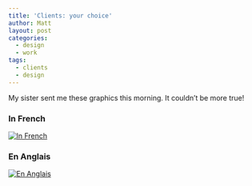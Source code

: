 ```yaml
---
title: 'Clients: your choice'
author: Matt
layout: post
categories:
  - design
  - work
tags:
  - clients
  - design
---
```

My sister sent me these graphics this morning. It couldn&#8217;t be more true!

### In French
<p class="attachement"><a href="http://blog.ekynoxe.com/wp-content/uploads/2012/08/20120828-095124.jpg" title="In French" rel="lightbox[1329]"><img src="http://blog.ekynoxe.com/wp-content/uploads/2012/08/20120828-095124-225x300.jpg" alt="In French" /></a></p>

### En Anglais
<p class="attachement"><a href="http://blog.ekynoxe.com/wp-content/uploads/2012/08/20120828-095140.jpg" title="En Anglais" rel="lightbox[1329]"><img src="http://blog.ekynoxe.com/wp-content/uploads/2012/08/20120828-095140-300x225.jpg" alt="En Anglais" /></a></p>